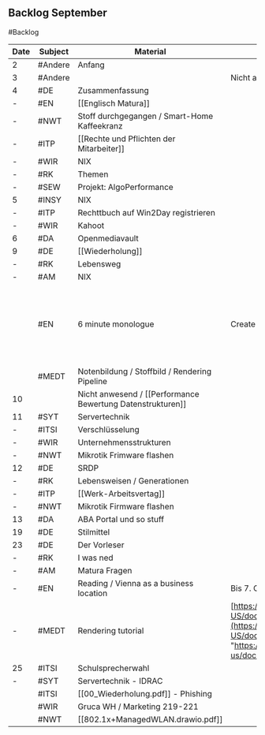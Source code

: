 ## Backlog September
#Backlog

| Date | Subject | Material                                                   | Additional info                                                                                                                                                                                                                                                                                   |                                                          |
| ---- | ------- | ---------------------------------------------------------- | ------------------------------------------------------------------------------------------------------------------------------------------------------------------------------------------------------------------------------------------------------------------------------------------------- | -------------------------------------------------------- |
| 2    | #Andere | Anfang                                                     |                                                                                                                                                                                                                                                                                                   |                                                          |
| 3    | #Andere |                                                            | Nicht anwesend                                                                                                                                                                                                                                                                                    |                                                          |
| 4    | #DE     | Zusammenfassung                                            |                                                                                                                                                                                                                                                                                                   |                                                          |
| -    | #EN     | [[Englisch Matura]]                                        |                                                                                                                                                                                                                                                                                                   |                                                          |
| -    | #NWT    | Stoff durchgegangen / Smart-Home Kaffeekranz               |                                                                                                                                                                                                                                                                                                   |                                                          |
| -    | #ITP    | [[Rechte und Pflichten der Mitarbeiter]]                   |                                                                                                                                                                                                                                                                                                   |                                                          |
| -    | #WIR    | NIX                                                        |                                                                                                                                                                                                                                                                                                   |                                                          |
| -    | #RK     | Themen                                                     |                                                                                                                                                                                                                                                                                                   |                                                          |
| -    | #SEW    | Projekt: AlgoPerformance                                   |                                                                                                                                                                                                                                                                                                   |                                                          |
| 5    | #INSY   | NIX                                                        |                                                                                                                                                                                                                                                                                                   |                                                          |
| -    | #ITP    | Rechttbuch auf Win2Day registrieren                        |                                                                                                                                                                                                                                                                                                   |                                                          |
| -    | #WIR    | Kahoot                                                     |                                                                                                                                                                                                                                                                                                   |                                                          |
| 6    | #DA     | Openmediavault                                             |                                                                                                                                                                                                                                                                                                   |                                                          |
| 9    | #DE     | [[Wiederholung]]                                           |                                                                                                                                                                                                                                                                                                   |                                                          |
| -    | #RK     | Lebensweg                                                  |                                                                                                                                                                                                                                                                                                   |                                                          |
| -    | #AM     | NIX                                                        |                                                                                                                                                                                                                                                                                                   |                                                          |
|      | #EN     | 6 minute monologue                                         | Create doc: Business location Austria Text by 16th Sept.                                                                                                                                                                                                                                          | [[Vienna named worlds top city for quality of life.pdf]] |
|      | #MEDT   | Notenbildung / Stoffbild / Rendering Pipeline              |                                                                                                                                                                                                                                                                                                   |                                                          |
| 10   |         | Nicht anwesend / [[Performance Bewertung Datenstrukturen]] |                                                                                                                                                                                                                                                                                                   |                                                          |
| 11   | #SYT    | Servertechnik                                              |                                                                                                                                                                                                                                                                                                   |                                                          |
| -    | #ITSI   | Verschlüsselung                                            |                                                                                                                                                                                                                                                                                                   |                                                          |
| -    | #WIR    | Unternehmensstrukturen                                     |                                                                                                                                                                                                                                                                                                   |                                                          |
| -    | #NWT    | Mikrotik Frimware flashen                                  |                                                                                                                                                                                                                                                                                                   |                                                          |
| 12   | #DE     | SRDP                                                       |                                                                                                                                                                                                                                                                                                   |                                                          |
| -    | #RK     | Lebensweisen / Generationen                                |                                                                                                                                                                                                                                                                                                   |                                                          |
| -    | #ITP    | [[Werk-Arbeitsvertag]]                                     |                                                                                                                                                                                                                                                                                                   |                                                          |
| -    | #NWT    | Mikrotik Firmware flashen                                  |                                                                                                                                                                                                                                                                                                   |                                                          |
| 13   | #DA     | ABA Portal und so stuff                                    |                                                                                                                                                                                                                                                                                                   |                                                          |
| 19   | #DE     | Stilmittel                                                 |                                                                                                                                                                                                                                                                                                   |                                                          |
| 23   | #DE     | Der Vorleser                                               |                                                                                                                                                                                                                                                                                                   |                                                          |
| -    | #RK     | I was ned                                                  |                                                                                                                                                                                                                                                                                                   |                                                          |
| -    | #AM     | Matura Fragen                                              |                                                                                                                                                                                                                                                                                                   |                                                          |
| -    | #EN     | Reading / Vienna as a business location                    | Bis 7. Okt Portfolio on advertising, Text Book 3, U5&6                                                                                                                                                                                                                                            |                                                          |
| -    | #MEDT   | Rendering tutorial                                         | [https://developer.mozilla.org/en-US/docs/Web/API/WebGL_API/Tutorial/Getting_started_with_WebGL](https://developer.mozilla.org/en-US/docs/Web/API/WebGL_API/Tutorial/Getting_started_with_WebGL "https://developer.mozilla.org/en-us/docs/web/api/webgl_api/tutorial/getting_started_with_webgl") |                                                          |
| 25   | #ITSI   | Schulsprecherwahl                                          |                                                                                                                                                                                                                                                                                                   |                                                          |
| -    | #SYT    | Servertechnik - IDRAC                                      |                                                                                                                                                                                                                                                                                                   |                                                          |
|      | #ITSI   | [[00_Wiederholung.pdf]] - Phishing                         |                                                                                                                                                                                                                                                                                                   |                                                          |
|      | #WIR    | Gruca WH / Marketing 219-221                               |                                                                                                                                                                                                                                                                                                   |                                                          |
|      | #NWT    | [[802.1x+ManagedWLAN.drawio.pdf]]                          |                                                                                                                                                                                                                                                                                                   |                                                          |
